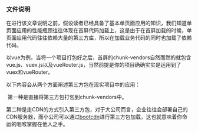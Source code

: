 ### 文件说明
在进行该文章说明之前，假设读者已经具备了基本单页面应用的知识，我们知道单页面应用的性能瓶颈往往体现在首屏代码加载上，这是由于在首屏加载的时候，单页面应用代码往往依赖大量的第三方库，所以在加载业务代码的同时也加载了依赖代码。

以vue为例，当将一个项目打包好之后，首屏的chunk-vendors自然而然的就包含vue.js、vuex.js以及vueRouter.js，当然前提是你的项目确确实实是运用到了vuex和vueRouter。

以下内容会从两个方面阐述第三方包在现实项目中的应用：

​	第一种是直接将第三方包打包到chunk-vendors中。

​	第二种是走CDN的方式引入第三方包，对于大公司而言，企业往往会部署自己的CDN服务器，而小公司可以通过[bootcdn](https://www.bootcdn.cn/)进行第三方包加载，这也就意味着你命运的咽喉掌握在他人之手。



